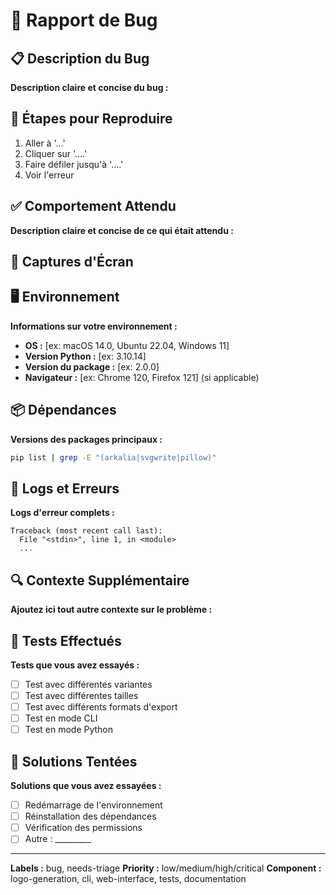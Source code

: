 # 🐛 Rapport de Bug

## 📋 Description du Bug

**Description claire et concise du bug :**

## 🔄 Étapes pour Reproduire

1. Aller à '...'
2. Cliquer sur '....'
3. Faire défiler jusqu'à '....'
4. Voir l'erreur

## ✅ Comportement Attendu

**Description claire et concise de ce qui était attendu :**

## 📸 Captures d'Écran

<!-- Si applicable, ajoutez des captures d'écran pour expliquer votre problème -->

## 🖥️ Environnement

**Informations sur votre environnement :**
- **OS :** [ex: macOS 14.0, Ubuntu 22.04, Windows 11]
- **Version Python :** [ex: 3.10.14]
- **Version du package :** [ex: 2.0.0]
- **Navigateur :** [ex: Chrome 120, Firefox 121] (si applicable)

## 📦 Dépendances

**Versions des packages principaux :**
```bash
pip list | grep -E "(arkalia|svgwrite|pillow)"
```

## 📝 Logs et Erreurs

**Logs d'erreur complets :**
```
Traceback (most recent call last):
  File "<stdin>", line 1, in <module>
  ...
```

## 🔍 Contexte Supplémentaire

**Ajoutez ici tout autre contexte sur le problème :**

## 🧪 Tests Effectués

**Tests que vous avez essayés :**
- [ ] Test avec différentes variantes
- [ ] Test avec différentes tailles
- [ ] Test avec différents formats d'export
- [ ] Test en mode CLI
- [ ] Test en mode Python

## 🚀 Solutions Tentées

**Solutions que vous avez essayées :**
- [ ] Redémarrage de l'environnement
- [ ] Réinstallation des dépendances
- [ ] Vérification des permissions
- [ ] Autre : _________

---

**Labels :** bug, needs-triage
**Priority :** low/medium/high/critical
**Component :** logo-generation, cli, web-interface, tests, documentation
